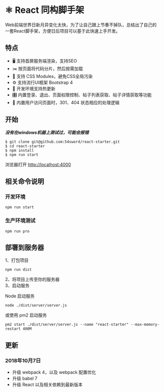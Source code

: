# ⚛️ React 同构脚手架
Web前端世界日新月异变化太快，为了让自己跟上节奏不掉队，总结出了自己的一套React脚手架，方便日后项目可以基于此快速上手开发。


## 特点
 + 🖥 支持首屏服务端渲染，支持SEO
 + ✂️ 按页面将代码分片，然后按需加载
 + 🌈 支持 CSS Modules，避免CSS全局污染
 + ⚙️ 支持流行UI框架 Bootstrap 4
 + 🔄 开发环境支持热更新
 + 🎛 内置登录、退出、页面权限控制、帖子列表获取、帖子详情获取等功能
 + 🚧 内置用户访问页面时，301、404 状态相应的处理逻辑  


## 开始

***没有在windows机器上测试过，可能会报错***

```
$ git clone git@github.com:54sword/react-starter.git
$ cd react-starter
$ npm install
$ npm run start
```
浏览器打开 [http://localhost:4000](http://localhost:4000)

## 相关命令说明

### 开发环境  

```
npm run start
```

### 生产环境测试

```
npm run pro
```

## 部署到服务器
1、打包项目

```
npm run dist 
```
  
2、将项目上传至你的服务器  
3、启动服务  

Node 启动服务

```
node ./dist/server/server.js
```

或使用 pm2 启动服务

```
pm2 start ./dist/server/server.js --name "react-starter" --max-memory-restart 400M
```

## 更新
### 2018年10月7日
- 升级 webpack 4，以及 webpack 配置优化
- 升级 babel 7
- 升级 React 以及相关依赖到最新版本 